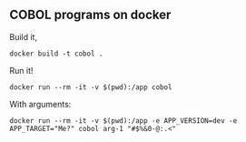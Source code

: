 COBOL programs on docker
---

Build it,

`docker build -t cobol .`

Run it!

`docker run --rm -it -v $(pwd):/app cobol`

With arguments:

`docker run --rm -it -v $(pwd):/app -e APP_VERSION=dev -e APP_TARGET="Me?" cobol arg-1 "#$%&0-@:.<"`
